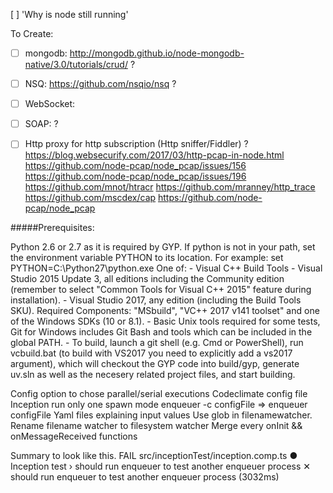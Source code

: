 [ ] 'Why is node still running'

To Create:
- [ ] mongodb: http://mongodb.github.io/node-mongodb-native/3.0/tutorials/crud/ ?
- [ ] NSQ: https://github.com/nsqio/nsq ?
- [ ] WebSocket: 
- [ ] SOAP: ?


- [ ] Http proxy for http subscription (Http sniffer/Fiddler) ?
        https://blog.websecurify.com/2017/03/http-pcap-in-node.html
        https://github.com/node-pcap/node_pcap/issues/156
        https://github.com/node-pcap/node_pcap/issues/196
        https://github.com/mnot/htracr
        https://github.com/mranney/http_trace
        https://github.com/mscdex/cap
        https://github.com/node-pcap/node_pcap


#####Prerequisites:

Python 2.6 or 2.7 as it is required by GYP. If python is not in your path, set the environment variable PYTHON to its location. For example: set PYTHON=C:\Python27\python.exe
One of:
    - Visual C++ Build Tools
    - Visual Studio 2015 Update 3, all editions including the Community edition (remember to select "Common Tools for Visual C++ 2015" feature during installation).
    - Visual Studio 2017, any edition (including the Build Tools SKU). Required Components: "MSbuild", "VC++ 2017 v141 toolset" and one of the Windows SDKs (10 or 8.1).
    - Basic Unix tools required for some tests, Git for Windows includes Git Bash and tools which can be included in the global PATH.
    - To build, launch a git shell (e.g. Cmd or PowerShell), run vcbuild.bat (to build with VS2017 you need to explicitly add a vs2017 argument), which will checkout the GYP code into build/gyp, generate uv.sln as well as the necesery related project files, and start building.

Config option to chose parallel/serial executions
Codeclimate config file
Inception run only one spawn mode
enqueuer -c configFile => enqueuer configFile
Yaml files explaining input values
Use glob in filenamewatcher. Rename filename watcher to filesystem watcher
Merge every onInit && onMessageReceived functions


Summary to look like this.
 FAIL  src/inceptionTest/inception.comp.ts
  ● Inception test › should run enqueuer to test another enqueuer process
    ✕ should run enqueuer to test another enqueuer process (3032ms)
